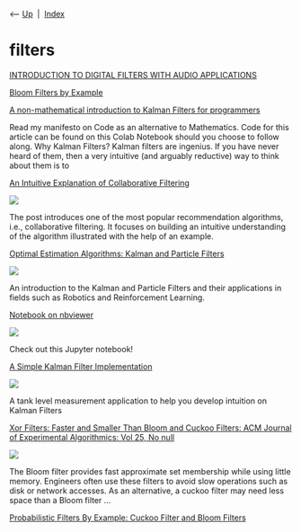 <div class="nav">

⟵ [Up](index.html)  \|  [Index](index.html)

</div>

# filters

<div class="cards">

<div class="card">

<div class="card-title">

[INTRODUCTION TO DIGITAL FILTERS WITH AUDIO
APPLICATIONS](https://ccrma.stanford.edu/~jos/filters/)

</div>

</div>

<div class="card">

<div class="card-title">

[Bloom Filters by
Example](https://llimllib.github.io/bloomfilter-tutorial/)

</div>

</div>

<div class="card">

<div class="card-title">

[A non-mathematical introduction to Kalman Filters for
programmers](https://praveshkoirala.com/2023/06/13/a-non-mathematical-introduction-to-kalman-filters-for-programmers)

</div>

Read my manifesto on Code as an alternative to Mathematics. Code for
this article can be found on this Colab Notebook should you choose to
follow along. Why Kalman Filters? Kalman filters are ingenius. If you
have never heard of them, then a very intuitive (and arguably reductive)
way to think about them is to

</div>

<div class="card">

<div class="card-title">

[An Intuitive Explanation of Collaborative
Filtering](https://www.kdnuggets.com/2022/09/intuitive-explanation-collaborative-filtering.html)

</div>

<div class="card-image">

[![](https://www.kdnuggets.com/wp-content/uploads/chugh_intuitive_explanation_collaborative_filtering_1.png)](https://www.kdnuggets.com/2022/09/intuitive-explanation-collaborative-filtering.html)

</div>

The post introduces one of the most popular recommendation algorithms,
i.e., collaborative filtering. It focuses on building an intuitive
understanding of the algorithm illustrated with the help of an example.

</div>

<div class="card">

<div class="card-title">

[Optimal Estimation Algorithms: Kalman and Particle
Filters](https://towardsdatascience.com/optimal-estimation-algorithms-kalman-and-particle-filters-be62dcb5e83)

</div>

<div class="card-image">

[![](https://miro.medium.com/v2/da:true/resize:fit:1200/0*7W6fZL2dZFfvPuw9)](https://towardsdatascience.com/optimal-estimation-algorithms-kalman-and-particle-filters-be62dcb5e83)

</div>

An introduction to the Kalman and Particle Filters and their
applications in fields such as Robotics and Reinforcement Learning.

</div>

<div class="card">

<div class="card-title">

[Notebook on
nbviewer](http://nbviewer.ipython.org/github/rlabbe/Kalman-and-Bayesian-Filters-in-Python/blob/master/table_of_contents.ipynb)

</div>

<div class="card-image">

[![](http://ipython.org/ipython-doc/dev/_images/ipynb_icon_128x128.png)](http://nbviewer.ipython.org/github/rlabbe/Kalman-and-Bayesian-Filters-in-Python/blob/master/table_of_contents.ipynb)

</div>

Check out this Jupyter notebook!

</div>

<div class="card">

<div class="card-title">

[A Simple Kalman Filter
Implementation](https://towardsdatascience.com/a-simple-kalman-filter-implementation-e13f75987195?source=rss----7f60cf5620c9---4)

</div>

<div class="card-image">

[![](https://miro.medium.com/v2/da:true/resize:fit:1200/0*LHgBlRnX44cfYxSY)](https://towardsdatascience.com/a-simple-kalman-filter-implementation-e13f75987195?source=rss----7f60cf5620c9---4)

</div>

A tank level measurement application to help you develop intuition on
Kalman Filters

</div>

<div class="card">

<div class="card-title">

[Xor Filters: Faster and Smaller Than Bloom and Cuckoo Filters: ACM
Journal of Experimental Algorithmics: Vol 25, No
null](https://dl.acm.org/doi/fullHtml/10.1145/3376122)

</div>

<div class="card-image">

[![](https://dl.acm.org/cms/asset/82e55c09-2136-433f-b452-466bbd877dd1/default_cover.png)](https://dl.acm.org/doi/fullHtml/10.1145/3376122)

</div>

The Bloom filter provides fast approximate set membership while using
little memory. Engineers often use these filters to avoid slow
operations such as disk or network accesses. As an alternative, a cuckoo
filter may need less space than a Bloom filter ...

</div>

<div class="card">

<div class="card-title">

[Probabilistic Filters By Example: Cuckoo Filter and Bloom
Filters](https://bdupras.github.io/filter-tutorial)

</div>

</div>

</div>
